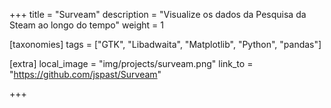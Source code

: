 +++
title = "Surveam"
description = "Visualize os dados da Pesquisa da Steam ao longo do tempo"
weight = 1

[taxonomies]
tags = ["GTK", "Libadwaita", "Matplotlib", "Python", "pandas"]

[extra]
local_image = "img/projects/surveam.png"
link_to = "https://github.com/jspast/Surveam"

+++

